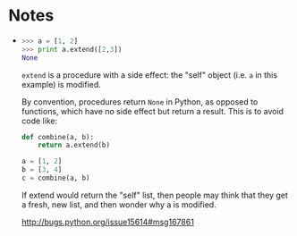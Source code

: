 # Notes

* ```py
  >>> a = [1, 2]
  >>> print a.extend([2,3])
  None
  ```

  `extend` is a procedure with a side effect: the "self" object (i.e. `a` in
  this example) is modified.

  By convention, procedures return `None` in Python, as opposed to functions,
  which have no side effect but return a result. This is to avoid code like:

  ```py
  def combine(a, b):
      return a.extend(b)

  a = [1, 2]
  b = [3, 4]
  c = combine(a, b)
  ```

  If extend would return the "self" list, then people may think that they get a
  fresh, new list, and then wonder why a is modified.

  http://bugs.python.org/issue15614#msg167861
